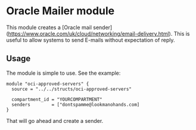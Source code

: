 # Oracle Mailer module
This module creates a [Oracle mail sender] (https://www.oracle.com/uk/cloud/networking/email-delivery.html). This is useful to allow systems to send E-mails without expectation of reply.

## Usage
The module is simple to use. See the example: 

```
module "oci-approved-servers" {
  source = "../../structs/oci-approved-servers"

  compartment_id = "YOURCOMPARTMENT"
  senders        = ["dontspamme@lookmanohands.com]
}
```

That will go ahead and create a sender. 
